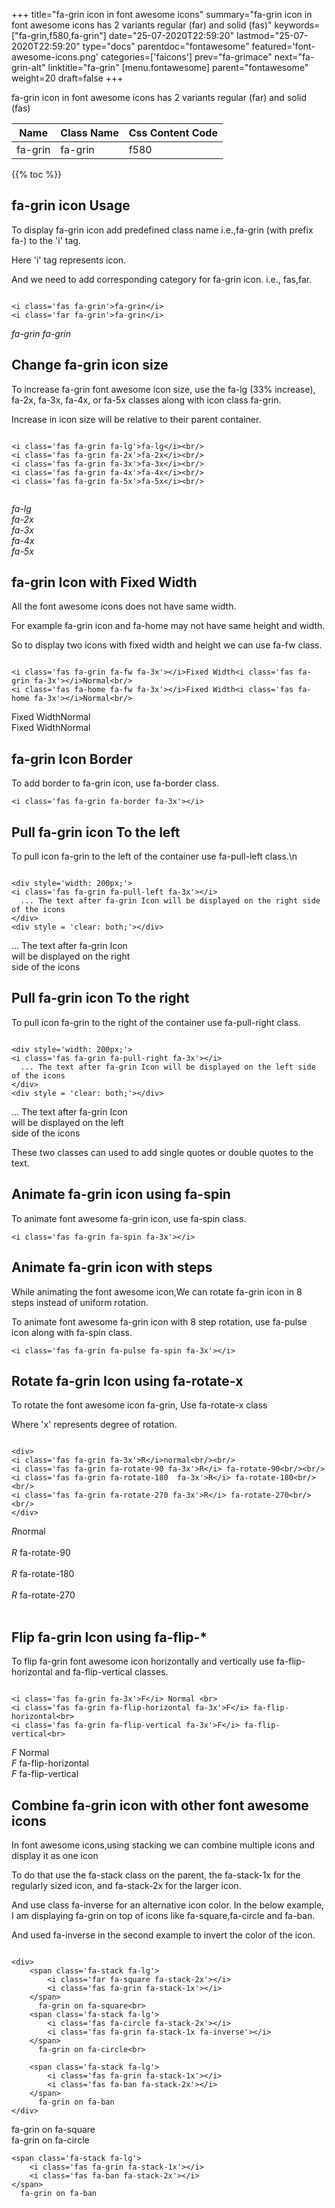 +++
title="fa-grin icon in font awesome icons"
summary="fa-grin icon in font awesome icons has 2 variants regular (far) and solid (fas)"
keywords=["fa-grin,f580,fa-grin"]
date="25-07-2020T22:59:20"
lastmod="25-07-2020T22:59:20"
type="docs"
parentdoc="fontawesome"
featured='font-awesome-icons.png'
categories=['faicons']
prev="fa-grimace"
next="fa-grin-alt"
linktitle="fa-grin"
[menu.fontawesome]
parent="fontawesome"
weight=20
draft=false
+++


fa-grin icon in font awesome icons has 2 variants regular (far) and solid (fas)

<div class='table-responsive'><table class='table'><thead><tr><th>Name</th><th>Class Name</th><th>Css Content Code</th></tr></thead><tbody><tr><td>fa-grin</td><td>fa-grin</td><td>f580</td></tr></tbody></table></div>


{{% toc %}}


## fa-grin icon Usage

To display fa-grin icon add predefined class name i.e.,fa-grin (with prefix fa-) to the 'i' tag.

Here 'i' tag represents icon.

And we need to add corresponding category for fa-grin icon. i.e., fas,far.


```

<i class='fas fa-grin'>fa-grin</i>
<i class='far fa-grin'>fa-grin</i>
```

<i class='fas fa-grin'>fa-grin</i>
<i class='far fa-grin'>fa-grin</i>




## Change fa-grin icon size
To increase fa-grin font awesome icon size, use the fa-lg (33% increase), fa-2x, fa-3x, fa-4x, or fa-5x classes along with icon class fa-grin.

Increase in icon size will be relative to their parent container. 

```

<i class='fas fa-grin fa-lg'>fa-lg</i><br/>
<i class='fas fa-grin fa-2x'>fa-2x</i><br/>
<i class='fas fa-grin fa-3x'>fa-3x</i><br/>
<i class='fas fa-grin fa-4x'>fa-4x</i><br/>
<i class='fas fa-grin fa-5x'>fa-5x</i><br/>
            
```

<i class='fas fa-grin fa-lg'>fa-lg</i><br/>
<i class='fas fa-grin fa-2x'>fa-2x</i><br/>
<i class='fas fa-grin fa-3x'>fa-3x</i><br/>
<i class='fas fa-grin fa-4x'>fa-4x</i><br/>
<i class='fas fa-grin fa-5x'>fa-5x</i><br/>
            



## fa-grin Icon with Fixed Width 

All the font awesome icons does not have same width.

For example fa-grin icon and fa-home may not have same height and width.

So to display two icons with fixed width and height we can use fa-fw class.


```

<i class='fas fa-grin fa-fw fa-3x'></i>Fixed Width<i class='fas fa-grin fa-3x'></i>Normal<br/>
<i class='fas fa-home fa-fw fa-3x'></i>Fixed Width<i class='fas fa-home fa-3x'></i>Normal<br/>
```

<i class='fas fa-grin fa-fw fa-3x'></i>Fixed Width<i class='fas fa-grin fa-3x'></i>Normal<br/>
<i class='fas fa-home fa-fw fa-3x'></i>Fixed Width<i class='fas fa-home fa-3x'></i>Normal<br/>



## fa-grin Icon Border 

To add border to fa-grin icon, use fa-border class.


```
<i class='fas fa-grin fa-border fa-3x'></i>

```
<i class='fas fa-grin fa-border fa-3x'></i>





## Pull fa-grin icon To the left

To pull icon fa-grin to the left of the container use fa-pull-left class.\n

```

<div style='width: 200px;'>
<i class='fas fa-grin fa-pull-left fa-3x'></i>
  ... The text after fa-grin Icon will be displayed on the right side of the icons
</div>
<div style = 'clear: both;'></div>
```

<div style='width: 200px;'>
<i class='fas fa-grin fa-pull-left fa-3x'></i>
  ... The text after fa-grin Icon will be displayed on the right side of the icons
</div>
<div style = 'clear: both;'></div>




## Pull fa-grin icon To the right
To pull icon fa-grin to the right of the container use fa-pull-right class.

```

<div style='width: 200px;'>
<i class='fas fa-grin fa-pull-right fa-3x'></i>
  ... The text after fa-grin Icon will be displayed on the left side of the icons
</div>
<div style = 'clear: both;'></div>
```

<div style='width: 200px;'>
<i class='fas fa-grin fa-pull-right fa-3x'></i>
  ... The text after fa-grin Icon will be displayed on the left side of the icons
</div>
<div style = 'clear: both;'></div>

These two classes can used to add single quotes or double quotes to the text.


## Animate fa-grin icon using fa-spin
To animate font awesome fa-grin icon, use fa-spin class.

```
<i class='fas fa-grin fa-spin fa-3x'></i>
```
<i class='fas fa-grin fa-spin fa-3x'></i>




## Animate fa-grin icon with steps
While animating the font awesome icon,We can rotate fa-grin icon in 8 steps instead of uniform rotation.

To animate font awesome fa-grin icon with 8 step rotation, use fa-pulse icon along with fa-spin class.


```
<i class='fas fa-grin fa-pulse fa-spin fa-3x'></i>

```
<i class='fas fa-grin fa-pulse fa-spin fa-3x'></i>





## Rotate fa-grin Icon using fa-rotate-x
To rotate the font awesome icon fa-grin, Use fa-rotate-x class

Where 'x' represents degree of rotation.


```

<div>
<i class='fas fa-grin fa-3x'>R</i>normal<br/><br/>
<i class='fas fa-grin fa-rotate-90 fa-3x'>R</i> fa-rotate-90<br/><br/> 
<i class='fas fa-grin fa-rotate-180  fa-3x'>R</i> fa-rotate-180<br/><br/> 
<i class='fas fa-grin fa-rotate-270 fa-3x'>R</i> fa-rotate-270<br/><br/>
</div>
```

<div>
<i class='fas fa-grin fa-3x'>R</i>normal<br/><br/>
<i class='fas fa-grin fa-rotate-90 fa-3x'>R</i> fa-rotate-90<br/><br/> 
<i class='fas fa-grin fa-rotate-180  fa-3x'>R</i> fa-rotate-180<br/><br/> 
<i class='fas fa-grin fa-rotate-270 fa-3x'>R</i> fa-rotate-270<br/><br/>
</div>




## Flip fa-grin Icon using fa-flip-*
To flip fa-grin font awesome icon horizontally and vertically use fa-flip-horizontal and fa-flip-vertical classes. 

```

<i class='fas fa-grin fa-3x'>F</i> Normal <br>
<i class='fas fa-grin fa-flip-horizontal fa-3x'>F</i> fa-flip-horizontal<br>
<i class='fas fa-grin fa-flip-vertical fa-3x'>F</i> fa-flip-vertical<br>
```

<i class='fas fa-grin fa-3x'>F</i> Normal <br>
<i class='fas fa-grin fa-flip-horizontal fa-3x'>F</i> fa-flip-horizontal<br>
<i class='fas fa-grin fa-flip-vertical fa-3x'>F</i> fa-flip-vertical<br>




## Combine fa-grin icon with other font awesome icons
In font awesome icons,using stacking we can combine multiple icons and display it as one icon 

To do that use the fa-stack class on the parent, the fa-stack-1x for the regularly sized icon, and fa-stack-2x for the larger icon.

And use class fa-inverse for an alternative icon color. 
In the below example, I am displaying fa-grin on top of icons like fa-square,fa-circle and fa-ban.

And used fa-inverse in the second example to invert the color of the icon.

```

<div>
    <span class='fa-stack fa-lg'>
        <i class='far fa-square fa-stack-2x'></i>
        <i class='fas fa-grin fa-stack-1x'></i>
    </span>
      fa-grin on fa-square<br>
    <span class='fa-stack fa-lg'>
        <i class='fas fa-circle fa-stack-2x'></i>
        <i class='fas fa-grin fa-stack-1x fa-inverse'></i>
    </span>
      fa-grin on fa-circle<br>

    <span class='fa-stack fa-lg'>
        <i class='fas fa-grin fa-stack-1x'></i>
        <i class='fas fa-ban fa-stack-2x'></i>
    </span>
      fa-grin on fa-ban
</div>
```

<div>
    <span class='fa-stack fa-lg'>
        <i class='far fa-square fa-stack-2x'></i>
        <i class='fas fa-grin fa-stack-1x'></i>
    </span>
      fa-grin on fa-square<br>
    <span class='fa-stack fa-lg'>
        <i class='fas fa-circle fa-stack-2x'></i>
        <i class='fas fa-grin fa-stack-1x fa-inverse'></i>
    </span>
      fa-grin on fa-circle<br>

    <span class='fa-stack fa-lg'>
        <i class='fas fa-grin fa-stack-1x'></i>
        <i class='fas fa-ban fa-stack-2x'></i>
    </span>
      fa-grin on fa-ban
</div>






